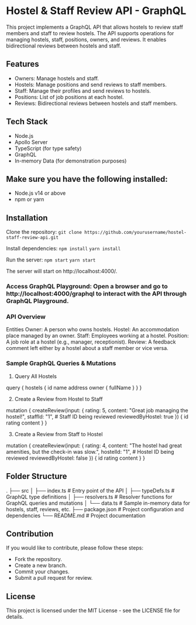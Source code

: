 # Hostel & Staff Review API - GraphQL
This project implements a GraphQL API that allows hostels to review staff members and staff to review hostels. The API supports operations for managing hostels, staff, positions, owners, and reviews. It enables bidirectional reviews between hostels and staff.

## Features
- Owners: Manage hostels and staff.
- Hostels: Manage positions and send reviews to staff members.
- Staff: Manage their profiles and send reviews to hostels.
- Positions: List of job positions at each hostel.
- Reviews: Bidirectional reviews between hostels and staff members.

## Tech Stack
- Node.js
- Apollo Server
- TypeScript (for type safety)
- GraphQL
- In-memory Data (for demonstration purposes)

## Make sure you have the following installed:
- Node.js v14 or above
- npm or yarn

## Installation

Clone the repository:
`git clone https://github.com/yourusername/hostel-staff-review-api.git`

Install dependencies:
`npm install`
`yarn install`

Run the server:
`npm start`
`yarn start`

The server will start on http://localhost:4000/.

### Access GraphQL Playground: Open a browser and go to http://localhost:4000/graphql to interact with the API through GraphQL Playground.

### API Overview

Entities
Owner: A person who owns hostels.
Hostel: An accommodation place managed by an owner.
Staff: Employees working at a hostel.
Position: A job role at a hostel (e.g., manager, receptionist).
Review: A feedback comment left either by a hostel about a staff member or vice versa.

### Sample GraphQL Queries & Mutations

1. Query All Hostels

query {
  hostels {
    id
    name
    address
    owner {
      fullName
    }
  }
}

2. Create a Review from Hostel to Staff

mutation {
  createReview(input: {
    rating: 5,
    content: "Great job managing the hostel!",
    staffId: "1", # Staff ID being reviewed
    reviewedByHostel: true
  }) {
    id
    rating
    content
  }
}

3. Create a Review from Staff to Hostel

mutation {
  createReview(input: {
    rating: 4,
    content: "The hostel had great amenities, but the check-in was slow.",
    hostelId: "1", # Hostel ID being reviewed
    reviewedByHostel: false
  }) {
    id
    rating
    content
  }
}

## Folder Structure
.
├── src
│   ├── index.ts        # Entry point of the API
│   ├── typeDefs.ts     # GraphQL type definitions
│   ├── resolvers.ts    # Resolver functions for GraphQL queries and mutations
│   └── data.ts         # Sample in-memory data for hostels, staff, reviews, etc.
├── package.json        # Project configuration and dependencies
└── README.md           # Project documentation

## Contribution
If you would like to contribute, please follow these steps:

- Fork the repository.
- Create a new branch.
- Commit your changes.
- Submit a pull request for review.

## License
This project is licensed under the MIT License - see the LICENSE file for details.